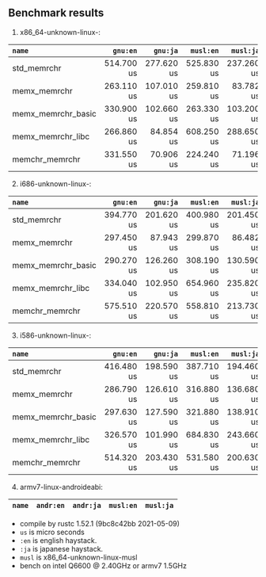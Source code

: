 ## Benchmark results

  1. x86_64-unknown-linux-:

|         `name`          |  `gnu:en`   |  `gnu:ja`   |  `musl:en`  |  `musl:ja`  |
|:------------------------|------------:|------------:|------------:|------------:|
| std_memrchr             |  514.700 us |  277.620 us |  525.830 us |  237.260 us |
| memx_memrchr            |  263.110 us |  107.010 us |  259.810 us |   83.782 us |
| memx_memrchr_basic      |  330.900 us |  102.660 us |  263.330 us |  103.200 us |
| memx_memrchr_libc       |  266.860 us |   84.854 us |  608.250 us |  288.650 us |
| memchr_memrchr          |  331.550 us |   70.906 us |  224.240 us |   71.196 us |

  2. i686-unknown-linux-:

|         `name`          |  `gnu:en`   |  `gnu:ja`   |  `musl:en`  |  `musl:ja`  |
|:------------------------|------------:|------------:|------------:|------------:|
| std_memrchr             |  394.770 us |  201.620 us |  400.980 us |  201.450 us |
| memx_memrchr            |  297.450 us |   87.943 us |  299.870 us |   86.482 us |
| memx_memrchr_basic      |  290.270 us |  126.260 us |  308.190 us |  130.590 us |
| memx_memrchr_libc       |  334.040 us |  102.950 us |  654.960 us |  235.820 us |
| memchr_memrchr          |  575.510 us |  220.570 us |  558.810 us |  213.730 us |

  3. i586-unknown-linux-:

|         `name`          |  `gnu:en`   |  `gnu:ja`   |  `musl:en`  |  `musl:ja`  |
|:------------------------|------------:|------------:|------------:|------------:|
| std_memrchr             |  416.480 us |  198.590 us |  387.710 us |  194.460 us |
| memx_memrchr            |  286.790 us |  126.610 us |  316.880 us |  136.680 us |
| memx_memrchr_basic      |  297.630 us |  127.590 us |  321.880 us |  138.910 us |
| memx_memrchr_libc       |  326.570 us |  101.990 us |  684.830 us |  243.660 us |
| memchr_memrchr          |  514.320 us |  203.430 us |  531.580 us |  200.630 us |

  4. armv7-linux-androideabi:

|         `name`          |  `andr:en`  |  `andr:ja`  |  `musl:en`  |  `musl:ja`  |
|:------------------------|------------:|------------:|------------:|------------:|

- compile by rustc 1.52.1 (9bc8c42bb 2021-05-09)
- `us` is micro seconds
- `:en` is english haystack.
- `:ja` is japanese haystack.
- `musl` is x86_64-unknown-linux-musl
- bench on intel Q6600 @ 2.40GHz or armv7 1.5GHz
